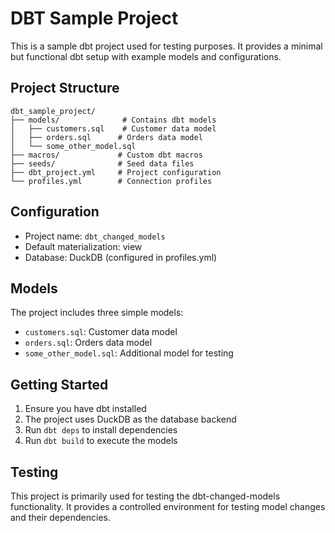 # DBT Sample Project

This is a sample dbt project used for testing purposes. It provides a minimal but functional dbt setup with example models and configurations.

## Project Structure

```
dbt_sample_project/
├── models/              # Contains dbt models
│   ├── customers.sql    # Customer data model
│   ├── orders.sql      # Orders data model
│   └── some_other_model.sql
├── macros/             # Custom dbt macros
├── seeds/              # Seed data files
├── dbt_project.yml     # Project configuration
└── profiles.yml        # Connection profiles
```

## Configuration

- Project name: `dbt_changed_models`
- Default materialization: view
- Database: DuckDB (configured in profiles.yml)

## Models

The project includes three simple models:
- `customers.sql`: Customer data model
- `orders.sql`: Orders data model
- `some_other_model.sql`: Additional model for testing

## Getting Started

1. Ensure you have dbt installed
2. The project uses DuckDB as the database backend
3. Run `dbt deps` to install dependencies
4. Run `dbt build` to execute the models

## Testing

This project is primarily used for testing the dbt-changed-models functionality. It provides a controlled environment for testing model changes and their dependencies. 